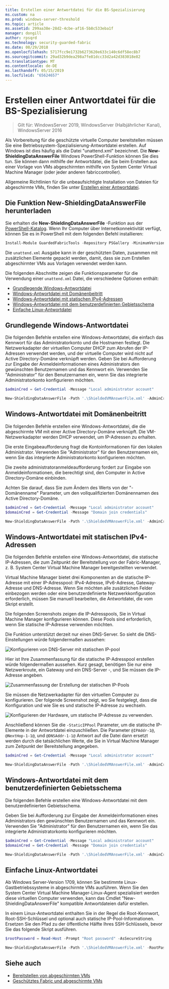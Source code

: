 ```yaml
---
title: Erstellen einer Antwortdatei für die BS-Spezialisierung
ms.custom: na
ms.prod: windows-server-threshold
ms.topic: article
ms.assetid: 299aa38e-28d2-4cbe-af16-5b8c533eba1f
manager: dongill
author: rpsqrd
ms.technology: security-guarded-fabric
ms.date: 08/29/2018
ms.openlocfilehash: 5717fcc9e1732b6273620e633c140c6df58ec8b7
ms.sourcegitcommit: 29ad32b9dea298a7fe81dcc33d2a42d383018e82
ms.translationtype: MT
ms.contentlocale: de-DE
ms.lasthandoff: 05/15/2019
ms.locfileid: "65624657"
---
```

# <a name="create-os-specialization-answer-file"></a>Erstellen einer Antwortdatei für die BS-Spezialisierung

>Gilt für: WindowsServer 2019, WindowsServer (Halbjährlicher Kanal), WindowsServer 2016

Als Vorbereitung für die geschützte virtuelle Computer bereitstellen müssen Sie eine Betriebssystem-Spezialisierung-Antwortdatei erstellen. Auf Windows ist dies häufig als die Datei "unattend.xml" bezeichnet. Die **New-ShieldingDataAnswerFile** Windows PowerShell-Funktion können Sie dies tun. Sie können dann mithilfe der Antwortdatei, die Sie beim Erstellen aus einer Vorlage von VMs abgeschirmten mithilfe von System Center Virtual Machine Manager (oder jeder anderen fabriccontroller).

Allgemeine Richtlinien für die unbeaufsichtigte Installation von Dateien für abgeschirmte VMs, finden Sie unter [Erstellen einer Antwortdatei](guarded-fabric-tenant-creates-shielding-data.md#create-an-answer-file).
 
## <a name="downloading-the-new-shieldingdataanswerfile-function"></a>Die Funktion New-ShieldingDataAnswerFile herunterladen

Sie erhalten die **New-ShieldingDataAnswerFile** -Funktion aus der [PowerShell-Katalog](https://aka.ms/gftools). Wenn Ihr Computer über Internetkonnektivität verfügt, können Sie es in PowerShell mit dem folgenden Befehl installieren:

```powershell
Install-Module GuardedFabricTools -Repository PSGallery -MinimumVersion 1.0.0
```

Die `unattend.xml` Ausgabe kann in der geschützten Daten, zusammen mit zusätzlichen Elemente gepackt werden, damit, dass sie zum Erstellen abgeschirmter VMs aus Vorlagen verwendet werden kann.

Die folgenden Abschnitte zeigen die Funktionsparameter für die Verwendung einer `unattend.xml` Datei, die verschiedene Optionen enthält:

- [Grundlegende Windows-Antwortdatei](#basic-windows-answer-file)
- [Windows-Antwortdatei mit Domänenbeitritt](#windows-answer-file-with-domain-join)
- [Windows-Antwortdatei mit statischen IPv4-Adressen](#windows-answer-file-with-static-ipv4-addresses)
- [Windows-Antwortdatei mit dem benutzerdefinierten Gebietsschema](#windows-answer-file-with-a-custom-locale)
- [Einfache Linux-Antwortdatei](#basic-linux-answer-file)

## <a name="basic-windows-answer-file"></a>Grundlegende Windows-Antwortdatei

Die folgenden Befehle erstellen eine Windows-Antwortdatei, die einfach das Kennwort für das Administratorkonto und die Hostnamen festlegt.
Die Netzwerkadapter der virtuellen Computer DHCP zum Abrufen der IP-Adressen verwendet werden, und der virtuelle Computer wird nicht auf Active Directory-Domäne verknüpft werden.
Geben Sie bei Aufforderung zur Eingabe der Anmeldeinformationen eines Administrators den gewünschten Benutzernamen und das Kennwort ein.
Verwenden Sie "Administrator" für den Benutzernamen ein, wenn Sie das integrierte Administratorkonto konfigurieren möchten.

```powershell
$adminCred = Get-Credential -Message "Local administrator account"

New-ShieldingDataAnswerFile -Path '.\ShieldedVMAnswerFile.xml' -AdminCredentials $adminCred
```

## <a name="windows-answer-file-with-domain-join"></a>Windows-Antwortdatei mit Domänenbeitritt

Die folgenden Befehle erstellen eine Windows-Antwortdatei, die die abgeschirmte VM mit einer Active Directory-Domäne verknüpft.
Die VM-Netzwerkadapter werden DHCP verwendet, um IP-Adressen zu erhalten.

Die erste Eingabeaufforderung fragt die Kontoinformationen für den lokalen Administrator.
Verwenden Sie "Administrator" für den Benutzernamen ein, wenn Sie das integrierte Administratorkonto konfigurieren möchten.

Die zweite administratoranmeldeaufforderung fordert zur Eingabe von Anmeldeinformationen, die berechtigt sind, den Computer in Active Directory-Domäne einbinden.

Achten Sie darauf, dass Sie zum Ändern des Werts von der "-Domänenname" Parameter, um den vollqualifizierten Domänennamen des Active Directory-Domäne.

```powershell
$adminCred = Get-Credential -Message "Local administrator account"
$domainCred = Get-Credential -Message "Domain join credentials"

New-ShieldingDataAnswerFile -Path '.\ShieldedVMAnswerFile.xml' -AdminCredentials $adminCred -DomainName 'my.contoso.com' -DomainJoinCredentials $domainCred
```
## <a name="windows-answer-file-with-static-ipv4-addresses"></a>Windows-Antwortdatei mit statischen IPv4-Adressen

Die folgenden Befehle erstellen eine Windows-Antwortdatei, die statische IP-Adressen, die zum Zeitpunkt der Bereitstellung von der Fabric-Manager, z. B. System Center Virtual Machine Manager bereitgestellten verwendet.

Virtual Machine Manager bietet drei Komponenten an die statische IP-Adresse mit einer IP-Adresspool: IPv4-Adresse, IPv6-Adresse, Gateway-Adresse und DNS-Adresse. Wenn Sie möchten alle zusätzlichen Felder einbezogen werden oder eine benutzerdefinierte Netzwerkkonfiguration erforderlich, müssen Sie manuell bearbeiten, die Antwortdatei, die vom Skript erstellt.

Die folgenden Screenshots zeigen die IP-Adresspools, Sie in Virtual Machine Manager konfigurieren können. Diese Pools sind erforderlich, wenn Sie statische IP-Adresse verwenden möchten.

Die Funktion unterstützt derzeit nur einen DNS-Server. So sieht die DNS-Einstellungen würde folgendermaßen aussehen:

![Konfigurieren von DNS-Server mit statischen IP-pool](../media/Guarded-Fabric-Shielded-VM/guarded-host-unattend-static-ip-address-pool-dns-settings.png)

Hier ist Ihre Zusammenfassung für die statische IP-Adresspool erstellen würde folgendermaßen aussehen. Kurz gesagt, benötigen Sie nur eine Netzwerkroute, ein Gateway und ein DNS-Server -, und Sie müssen die IP-Adresse angeben.

![Zusammenfassung der Erstellung der statischen IP-Pools](../media/Guarded-Fabric-Shielded-VM/guarded-host-unattend-static-ip-address-pool-summary.png)

Sie müssen die Netzwerkadapter für den virtuellen Computer zu konfigurieren. Der folgende Screenshot zeigt, wo Sie festgelegt, dass die Konfiguration und wie Sie es und statische IP-Adresse zu wechseln.

![Konfigurieren der Hardware, um statische IP-Adresse zu verwenden.](../media/Guarded-Fabric-Shielded-VM/guarded-host-unattend-static-ip-address-pool-network-adapter-settings.png)

Anschließend können Sie die `-StaticIPPool` Parameter, um die statische IP-Elemente in der Antwortdatei einzuschließen. Die Parameter `@IPAddr-1@`, `@NextHop-1-1@`, und `@DNSAddr-1-1@` Antwort auf die Datei dann ersetzt werden durch die tatsächlichen Werte, die Sie in Virtual Machine Manager zum Zeitpunkt der Bereitstellung angegeben.

```powershell
$adminCred = Get-Credential -Message "Local administrator account"

New-ShieldingDataAnswerFile -Path '.\ShieldedVMAnswerFile.xml' -AdminCredentials $adminCred -StaticIPPool IPv4Address
```

## <a name="windows-answer-file-with-a-custom-locale"></a>Windows-Antwortdatei mit dem benutzerdefinierten Gebietsschema

Die folgenden Befehle erstellen eine Windows-Antwortdatei mit dem benutzerdefinierten Gebietsschema.

Geben Sie bei Aufforderung zur Eingabe der Anmeldeinformationen eines Administrators den gewünschten Benutzernamen und das Kennwort ein.
Verwenden Sie "Administrator" für den Benutzernamen ein, wenn Sie das integrierte Administratorkonto konfigurieren möchten.

```powershell
$adminCred = Get-Credential -Message "Local administrator account"
$domainCred = Get-Credential -Message "Domain join credentials"

New-ShieldingDataAnswerFile -Path '.\ShieldedVMAnswerFile.xml' -AdminCredentials $adminCred -Locale es-ES
```

## <a name="basic-linux-answer-file"></a>Einfache Linux-Antwortdatei

Ab Windows Server-Version 1709, können Sie bestimmte Linux-Gastbetriebssysteme in abgeschirmte VMs ausführen.
Wenn Sie den System Center Virtual Machine Manager-Linux-Agent spezialisiert werden diese virtuellen Computer verwenden, kann das Cmdlet "New-ShieldingDataAnswerFile" kompatible Antwortdateien dafür erstellen.

In einem Linux-Antwortdatei enthalten Sie in der Regel die Root-Kennwort, Root-SSH-Schlüssel und optional auch statische IP-Pool-Informationen.
Ersetzen Sie den Pfad zu der öffentliche Hälfte Ihres SSH-Schlüssels, bevor Sie das folgende Skript ausführen.

```powershell
$rootPassword = Read-Host -Prompt "Root password" -AsSecureString

New-ShieldingDataAnswerFile -Path '.\ShieldedVMAnswerFile.xml' -RootPassword $rootPassword -RootSshKey '~\.ssh\id_rsa.pub'
```

## <a name="see-also"></a>Siehe auch

- [Bereitstellen von abgeschirmten VMs](guarded-fabric-configuration-scenarios-for-shielded-vms-overview.md)
- [Geschütztes Fabric und abgeschirmte VMs](guarded-fabric-and-shielded-vms-top-node.md)
